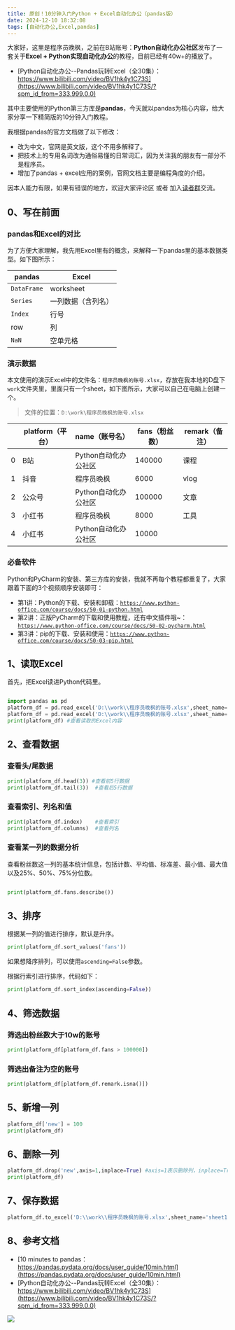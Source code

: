 ```yaml
---
title: 原创！10分钟入门Python + Excel自动化办公（pandas版）
date: 2024-12-10 18:32:08
tags: [自动化办公,Excel,pandas]
---
```


大家好，这里是程序员晚枫，之前在B站账号：**Python自动化办公社区**发布了一套关于**Excel + Python实现自动化办公**的教程，目前已经有40w+的播放了。

- [Python自动化办公--Pandas玩转Excel（全30集）：https://www.bilibili.com/video/BV1hk4y1C73S](https://www.bilibili.com/video/BV1hk4y1C73S/?spm_id_from=333.999.0.0)


其中主要使用的Python第三方库是**pandas**，今天就以pandas为核心内容，给大家分享一下精简版的10分钟入门教程。


我根据pandas的官方文档做了以下修改：

- 改为中文，官网是英文版，这个不用多解释了。
- 把技术上的专用名词改为通俗易懂的日常词汇，因为关注我的朋友有一部分不是程序员。
- 增加了pandas + excel应用的案例，官网文档主要是编程角度的介绍。

因本人能力有限，如果有错误的地方，欢迎大家评论区 或者 加入[读者群](https://mp.weixin.qq.com/s/wx-JkgOUoJhb-7ZESxl93w)交流。

## 0、写在前面


### pandas和Excel的对比

为了方便大家理解，我先用Excel里有的概念，来解释一下pandas里的基本数据类型。如下图所示：

| pandas      | Excel              |
| ----------- | ------------------ |
| `DataFrame` | worksheet          |
| `Series`    | 一列数据（含列名） |
| `Index`     | 行号               |
| row         | 列                 |
| `NaN`       | 空单元格           |




### 演示数据

本文使用的演示Excel中的文件名：``程序员晚枫的账号.xlsx``，存放在我本地的D盘下``work``文件夹里，里面只有一个sheet，如下图所示，大家可以自己在电脑上创建一个。

> 文件的位置：``D:\work\程序员晚枫的账号.xlsx``

|     | platform（平台） | name（账号名）       | fans（粉丝数） | remark（备注） |
| --- | ---------------- | -------------------- | -------------- | -------------- |
| 0   | B站              | Python自动化办公社区 | 140000         | 课程           |
| 1   | 抖音             | 程序员晚枫           | 6000           | vlog           |
| 2   | 公众号           | Python自动化办公社区 | 100000         | 文章           |
| 3   | 小红书           | 程序员晚枫           | 8000           | 工具           |
| 4   | 小红书           | Python自动化办公社区 | 10000          |                |


### 必备软件

Python和PyCharm的安装、第三方库的安装，我就不再每个教程都重复了，大家跟着下面的3个视频顺序安装即可：

- 第1讲：Python的下载、安装和卸载：[``https://www.python-office.com/course/docs/50-01-python.html``](https://www.python-office.com/course/docs/50-01-python.html)
- 第2讲：正版PyCharm的下载和使用教程，还有中文插件哦~：[``https://www.python-office.com/course/docs/50-02-pycharm.html``](https://www.python-office.com/course/docs/50-02-pycharm.html)
- 第3讲：pip的下载、安装和使用：[``https://www.python-office.com/course/docs/50-03-pip.html``](https://www.python-office.com/course/docs/50-03-pip.html)

## 1、读取Excel

首先，把Excel读进Python代码里。

```python

import pandas as pd
platform_df = pd.read_excel('D:\\work\\程序员晚枫的账号.xlsx',sheet_name='sheet1')#和下面这句代码等效
platform_df = pd.read_excel('D:\\work\\程序员晚枫的账号.xlsx',sheet_name=0)
print(platform_df) #查看读取的Excel内容
```

## 2、查看数据

### 查看头/尾数据

```python
print(platform_df.head(3)) #查看前5行数据
print(platform_df.tail(3))  #查看后5行数据
```

### 查看索引、列名和值

```python
print(platform_df.index)    #查看索引
print(platform_df.columns)  #查看列名

```

### 查看某一列的数据分析

查看粉丝数这一列的基本统计信息，包括计数、平均值、标准差、最小值、最大值以及25%、50%、75%分位数。


```python

print(platform_df.fans.describe())

```

## 3、排序

根据某一列的值进行排序，默认是升序。
```python
print(platform_df.sort_values('fans'))
```

如果想降序排列，可以使用``ascending=False``参数。

根据行索引进行排序，代码如下：
```python
print(platform_df.sort_index(ascending=False))
```

## 4、筛选数据

### 筛选出粉丝数大于10w的账号

```python
print(platform_df[platform_df.fans > 100000])
```
### 筛选出备注为空的账号
```python
print(platform_df[platform_df.remark.isna()])
```
## 5、新增一列

```python
platform_df['new'] = 100
print(platform_df)
```


## 6、删除一列
```python
platform_df.drop('new',axis=1,inplace=True) #axis=1表示删除列，inplace=True表示直接在原数据上修改
print(platform_df)
```


## 7、保存数据
```python
platform_df.to_excel('D:\\work\\程序员晚枫的账号.xlsx',sheet_name='sheet1',index=False) #index=False表示不保存索引
```



## 8、参考文档


- [10 minutes to pandas：https://pandas.pydata.org/docs/user_guide/10min.html](https://pandas.pydata.org/docs/user_guide/10min.html)
- [Python自动化办公--Pandas玩转Excel（全30集）：https://www.bilibili.com/video/BV1hk4y1C73S](https://www.bilibili.com/video/BV1hk4y1C73S/?spm_id_from=333.999.0.0)

![](https://www.python-office.com/assets/img/sub-py.4754d4d4.jpg)

